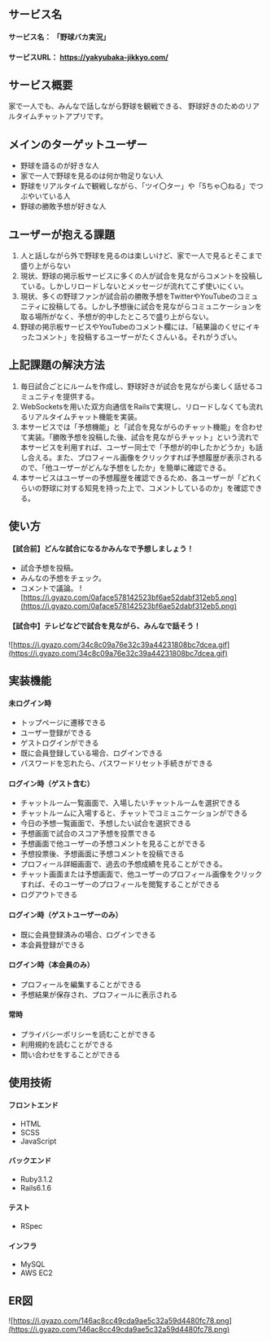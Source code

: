 ## サービス名
#### サービス名： 「野球バカ実況」
#### サービスURL： https://yakyubaka-jikkyo.com/

## サービス概要
家で一人でも、みんなで話しながら野球を観戦できる、 野球好きのためのリアルタイムチャットアプリです。

## メインのターゲットユーザー
- 野球を語るのが好きな人
- 家で一人で野球を見るのは何か物足りない人
- 野球をリアルタイムで観戦しながら、「ツイ〇ター」や「5ちゃ〇ねる」でつぶやいている人
- 野球の勝敗予想が好きな人

## ユーザーが抱える課題
1. 人と話しながら外で野球を見るのは楽しいけど、家で一人で見るとそこまで盛り上がらない
2. 現状、野球の掲示板サービスに多くの人が試合を見ながらコメントを投稿している。しかしリロードしないとメッセージが流れてこず使いにくい。
3. 現状、多くの野球ファンが試合前の勝敗予想をTwitterやYouTubeのコミュニティに投稿してる。しかし予想後に試合を見ながらコミュニケーションを取る場所がなく、予想が的中したところで盛り上がらない。
4. 野球の掲示板サービスやYouTubeのコメント欄には、「結果論のくせにイキったコメント」を投稿するユーザーがたくさんいる。それがうざい。

## 上記課題の解決方法
1. 毎日試合ごとにルームを作成し、野球好きが試合を見ながら楽しく話せるコミュニティを提供する。
2. WebSocketsを用いた双方向通信をRailsで実現し、リロードしなくても流れるリアルタイムチャット機能を実装。
3. 本サービスでは「予想機能」と「試合を見ながらのチャット機能」を合わせて実装。「勝敗予想を投稿した後、試合を見ながらチャット」という流れで本サービスを利用すれば、ユーザー同士で「予想が的中したかどうか」も話し合える。また、プロフィール画像をクリックすれば予想履歴が表示されるので、「他ユーザーがどんな予想をしたか」を簡単に確認できる。
4. 本サービスはユーザーの予想履歴を確認できるため、各ユーザーが「どれくらいの野球に対する知見を持った上で、コメントしているのか」を確認できる。

## 使い方
#### 【試合前】どんな試合になるかみんなで予想しましょう！
- 試合予想を投稿。
- みんなの予想をチェック。
- コメントで議論。
![https://i.gyazo.com/0aface578142523bf6ae52dabf312eb5.png](https://i.gyazo.com/0aface578142523bf6ae52dabf312eb5.png)

#### 【試合中】テレビなどで試合を見ながら、みんなで話そう！
![https://i.gyazo.com/34c8c09a76e32c39a44231808bc7dcea.gif](https://i.gyazo.com/34c8c09a76e32c39a44231808bc7dcea.gif)

## 実装機能
#### 未ログイン時
- トップページに遷移できる
- ユーザー登録ができる
- ゲストログインができる
- 既に会員登録している場合、ログインできる
- パスワードを忘れたら、パスワードリセット手続きができる

#### ログイン時（ゲスト含む）
- チャットルーム一覧画面で、入場したいチャットルームを選択できる
- チャットルームに入場すると、チャットでコミュニケーションができる
- 今日の予想一覧画面で、予想したい試合を選択できる
- 予想画面で試合のスコア予想を投票できる
- 予想画面で他ユーザーの予想コメントを見ることができる
- 予想投票後、予想画面に予想コメントを投稿できる
- プロフィール詳細画面で、過去の予想成績を見ることができる。
- チャット画面または予想画面で、他ユーザーのプロフィール画像をクリックすれば、そのユーザーのプロフィールを閲覧することができる
- ログアウトできる

#### ログイン時（ゲストユーザーのみ）
- 既に会員登録済みの場合、ログインできる
- 本会員登録ができる

#### ログイン時（本会員のみ）
- プロフィールを編集することができる
- 予想結果が保存され、プロフィールに表示される

#### 常時
- プライバシーポリシーを読むことができる
- 利用規約を読むことができる
- 問い合わせをすることができる

## 使用技術
#### フロントエンド
- HTML
- SCSS
- JavaScript

#### バックエンド
- Ruby3.1.2
- Rails6.1.6

#### テスト
- RSpec

#### インフラ
- MySQL
- AWS EC2

## ER図
![https://i.gyazo.com/146ac8cc49cda9ae5c32a59d4480fc78.png](https://i.gyazo.com/146ac8cc49cda9ae5c32a59d4480fc78.png)
